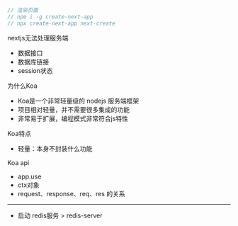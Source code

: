 ```js
// 渲染页面
// npm i -g create-next-app
// npx create-next-app next-create
```

nextjs无法处理服务端
- 数据接口
- 数据库链接
- session状态

为什么Koa
- Koa是一个非常轻量级的 nodejs 服务端框架
- 项目相对轻量，并不需要很多集成的功能 
- 非常易于扩展，编程模式非常符合js特性

Koa特点
- 轻量：本身不封装什么功能

Koa api
- app.use
- ctx对象
- request、response、req、res  的关系
 
 
 
 
----
- 启动 redis服务 > redis-server
